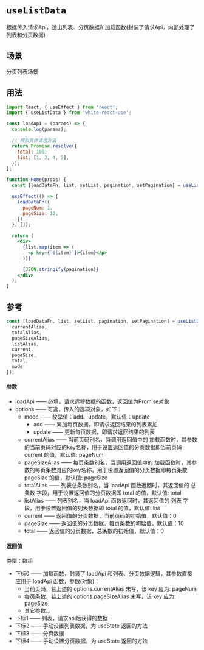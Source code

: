 # `useListData`

根据传入请求Api，透出列表、分页数据和加载函数(封装了请求Api，内部处理了列表和分页数据)


## 场景
分页列表场景


## 用法
```jsx
import React, { useEffect } from 'react';
import { useListData } from 'white-react-use';

const loadApi = (params) => {
  console.log(params);

  // 模拟具体请求方法
  return Promise.resolve({
    total: 100,
    list: [1, 3, 4, 5],
  });
};

function Home(props) {
  const [loadDataFn, list, setList, pagination, setPagination] = useListData(loadApi);

  useEffect(() => {
    loadDataFn({
      pageNum: 1,
      pageSize: 10,
    });
  }, []);

  return (
    <div>
      {list.map(item => (
        <p key={`${item}`}>{item}</p>
      ))}

      {JSON.stringify(pagination)}
    </div>
  );
}
```


## 参考
```ts
const [loadDataFn, list, setList, pagination, setPagination] = useListData(loadApi, {
  currentAlias,
  totalAlias,
  pageSizeAlias,
  listAlias,
  current,
  pageSize,
  total,
  mode
});
```
#### 参数
- loadApi —— 必填，请求远程数据的函数，返回值为Promise对象
- options —— 可选，传入的选项对象，如下：
  - mode —— 枚举值：add、update，默认值：update
    - add —— 累加每页数据，即请求返回结果的列表累加
    - update —— 更新每页数据，即请求返回结果的列表
  - currentAlias —— 当前页码别名，当调用返回值中的 加载函数时，其参数的当前页码对应的key名称，用于设置返回值的分页数据即当前页码 current 的值，默认值: pageNum
  - pageSizeAlias —— 每页条数别名，当调用返回值中的 加载函数时，其参数的每页条数对应的key名称，用于设置返回值的分页数据即每页条数 pageSize 的值，默认值: pageSize
  - totalAlias —— 列表总条数别名，当 loadApi 函数返回时，其返回值的 总条数 字段，用于设置返回值的分页数据即 total 的值，默认值: total
  - listAlias —— 列表别名，当 loadApi 函数返回时，其返回值的 列表 字段，用于设置返回值的列表数据即 total 的值，默认值: list
  - current —— 返回值的分页数据，当前页码的初始值，默认值：0
  - pageSize —— 返回值的分页数据，每页条数的初始值，默认值：10
  - total —— 返回值的分页数据，总条数的初始值，默认值：0

#### 返回值
类型：数组
- 下标0 —— 加载函数，封装了 loadApi 和列表、分页数据逻辑，其参数直接应用于 loadApi 函数，参数(对象)：
  - 当前页码，若上述的 options.currentAlias 未写，该 key 应为: pageNum
  - 每页条数，若上述的 options.pageSizeAlias 未写，该 key 应为: pageSize
  - 其它参数...
- 下标1 —— 列表，请求api后获得的数据
- 下标2 —— 手动设置列表数据，为 useState 返回的方法
- 下标3 —— 分页数据
- 下标4 —— 手动设置分页数据，为 useState 返回的方法

